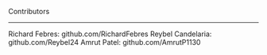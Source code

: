 Contributors 

----

Richard Febres: github.com/RichardFebres
Reybel Candelaria: github.com/Reybel24
Amrut Patel: github.com/AmrutP1130
